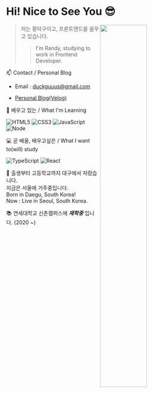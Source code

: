 # Hi! Nice to See You 😎

<img align="right" src="https://user-images.githubusercontent.com/99023957/166260800-7a7adcc7-a208-441f-b8ad-f970bc429f89.jpg" width="50%" height="50%"></img>

> 저는 황덕구이고, 프론트엔드를 꿈꾸고 있습니다.
>> I'm Randy, studying to work in Frontend Developer.

📫 Contact / Personal Blog

  - Email : duckguuus@gmail.com

  - [Personal Blog(Velog)](https://velog.io/@duckgus)
 
 

🦅 배우고 있는 / What I'm Learning </br>

![HTML5](https://img.shields.io/badge/-HTML5-F05032?style=for-the-badge&logo=html5&logoColor=ffffff)
![CSS3](https://img.shields.io/badge/-CSS3-007ACC?style=for-the-badge&logo=css3)
![JavaScript](https://img.shields.io/badge/-JavaScript-%23F7DF1C?style=for-the-badge&logo=javascript&logoColor=000000&labelColor=%23F7DF1C&color=%23FFCE5A)
![Node](https://img.shields.io/badge/-Nodejs-43853d?style=for-the-badge&logo=Node.js&logoColor=white)

💻 곧 배울, 배우고싶은 / What I want to(will) study </br>

![TypeScript](https://img.shields.io/badge/-TypeScript-007ACC?style=for-the-badge&logo=typescript&logoColor=white)
![React](https://img.shields.io/badge/-React-222222?style=for-the-badge&logo=react)

 🌈 출생부터 고등학교까지 대구에서 자랐습니다. </br>
  지금은 서울에 거주중입니다.</br>
   Born in Daegu, South Korea! </br>
   Now : Live in Seoul, South Korea.

 📚 연세대학교 신촌캠퍼스에 *__재학중__* 입니다. (2020 ~)
  

<!---
Randy-Hwang/Randy-Hwang is a ✨ special ✨ repository because its `README.md` (this file) appears on your GitHub profile.
You can click the Preview link to take a look at your changes.
--->
